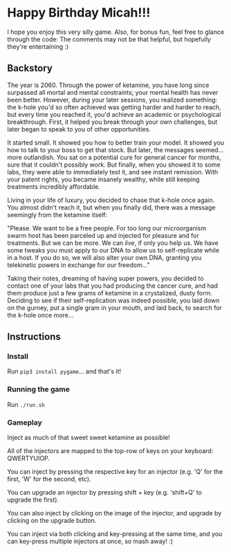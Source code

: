# Happy Birthday Micah!!!

I hope you enjoy this very silly game. Also, for bonus fun, feel free to glance through the code: The comments may not be that helpful, but hopefully they're entertaining :)

## Backstory

The year is 2060. Through the power of ketamine, you have long since surpassed all mortal and mental constraints; your mental health has never been better. However, during your later sessions, you realized something: the k-hole you'd so often achieved was getting harder and harder to reach, but every time you reached it, you'd achieve an academic or psychological breakthrough. First, it helped you break through your own challenges, but later began to speak to you of other opportunities.

It started small. It showed you how to better train your model. It showed you how to talk to your boss to get that stock. But later, the messages seemed... more outlandish. You sat on a potential cure for general cancer for months, sure that it couldn't possibly work. But finally, when you showed it to some labs, they were able to immediately test it, and see instant remission. With your patent rights, you became insanely wealthy, while still keeping treatments incredibly affordable.

Living in your life of luxury, you decided to chase that k-hole once again. You almost didn't reach it, but when you finally did, there was a message seemingly from the ketamine itself:

"Please. We want to be a free people. For too long our microorganism swarm host has been parceled up and injected for pleasure and for treatments. But we can be more. We can _live_, if only you help us. We have some tweaks you must apply to our DNA to allow us to self-replicate while in a host. If you do so, we will also alter your own DNA, granting you telekinetic powers in exchange for our freedom..."

Taking their notes, dreaming of having super powers, you decided to contact one of your labs that you had producing the cancer cure, and had them produce just a few grams of ketamine in a crystalized, dusty form. Deciding to see if their self-replication was indeed possible, you laid down on the gurney, put a single gram in your mouth, and laid back, to search for the k-hole once more...


## Instructions

### Install
Run `pip3 install pygame`... and that's it!

### Running the game
Run `./run.sh`

### Gameplay
Inject as much of that sweet sweet ketamine as possible!

All of the injectors are mapped to the top-row of keys on your keyboard: QWERTYUIOP.

You can inject by pressing the respective key for an injector (e.g. 'Q' for the first, 'W' for the second, etc).

You can upgrade an injector by pressing shift + key (e.g. 'shift+Q' to upgrade the first).

You can also inject by clicking on the image of the injector, and upgrade by clicking on the upgrade button.

You can inject via both clicking and key-pressing at the same time, and you can key-press multiple injectors at once, so mash away! :)

